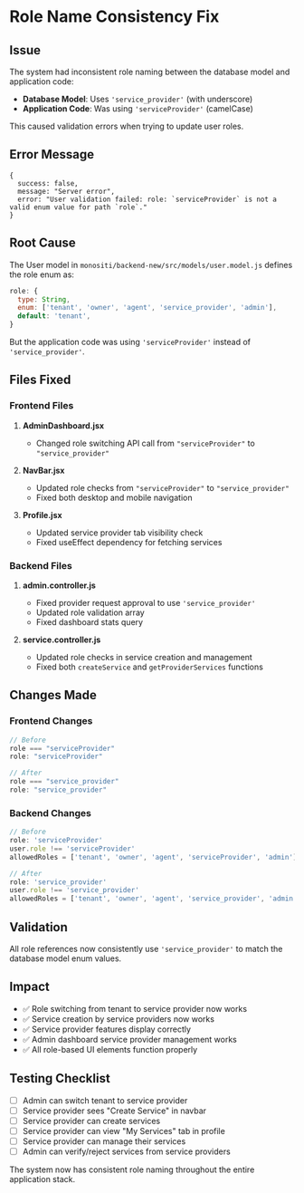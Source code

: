 # Role Name Consistency Fix

## Issue
The system had inconsistent role naming between the database model and application code:
- **Database Model**: Uses `'service_provider'` (with underscore)
- **Application Code**: Was using `'serviceProvider'` (camelCase)

This caused validation errors when trying to update user roles.

## Error Message
```
{
  success: false, 
  message: "Server error",
  error: "User validation failed: role: `serviceProvider` is not a valid enum value for path `role`."
}
```

## Root Cause
The User model in `monositi/backend-new/src/models/user.model.js` defines the role enum as:
```javascript
role: {
  type: String,
  enum: ['tenant', 'owner', 'agent', 'service_provider', 'admin'],
  default: 'tenant',
}
```

But the application code was using `'serviceProvider'` instead of `'service_provider'`.

## Files Fixed

### Frontend Files
1. **AdminDashboard.jsx**
   - Changed role switching API call from `"serviceProvider"` to `"service_provider"`

2. **NavBar.jsx**
   - Updated role checks from `"serviceProvider"` to `"service_provider"`
   - Fixed both desktop and mobile navigation

3. **Profile.jsx**
   - Updated service provider tab visibility check
   - Fixed useEffect dependency for fetching services

### Backend Files
1. **admin.controller.js**
   - Fixed provider request approval to use `'service_provider'`
   - Updated role validation array
   - Fixed dashboard stats query

2. **service.controller.js**
   - Updated role checks in service creation and management
   - Fixed both `createService` and `getProviderServices` functions

## Changes Made

### Frontend Changes
```javascript
// Before
role === "serviceProvider"
role: "serviceProvider"

// After  
role === "service_provider"
role: "service_provider"
```

### Backend Changes
```javascript
// Before
role: 'serviceProvider'
user.role !== 'serviceProvider'
allowedRoles = ['tenant', 'owner', 'agent', 'serviceProvider', 'admin']

// After
role: 'service_provider'  
user.role !== 'service_provider'
allowedRoles = ['tenant', 'owner', 'agent', 'service_provider', 'admin']
```

## Validation
All role references now consistently use `'service_provider'` to match the database model enum values.

## Impact
- ✅ Role switching from tenant to service provider now works
- ✅ Service creation by service providers now works  
- ✅ Service provider features display correctly
- ✅ Admin dashboard service provider management works
- ✅ All role-based UI elements function properly

## Testing Checklist
- [ ] Admin can switch tenant to service provider
- [ ] Service provider sees "Create Service" in navbar
- [ ] Service provider can create services
- [ ] Service provider can view "My Services" tab in profile
- [ ] Service provider can manage their services
- [ ] Admin can verify/reject services from service providers

The system now has consistent role naming throughout the entire application stack.